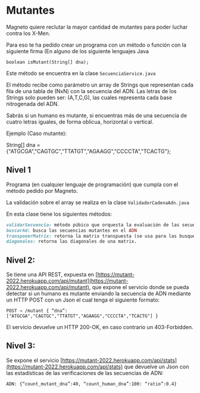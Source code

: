 
# Mutantes

Magneto quiere reclutar la mayor cantidad de mutantes para poder luchar
contra los X-Men.

Para eso te ha pedido crear un programa con un método o función con la siguiente firma (En
alguno de los siguiente lenguajes Java

``
 boolean isMutant(String[] dna); 
``

Este método se encuentra en la clase 
``
SecuenciaService.java
``

El método recibe como parámetro un array de Strings que representan cada fila de una tabla
de (NxN) con la secuencia del ADN. Las letras de los Strings solo pueden ser: (A,T,C,G), las
cuales representa cada base nitrogenada del ADN.

Sabrás si un humano es mutante, si encuentras más de una secuencia de cuatro letras
iguales​, de forma oblicua, horizontal o vertical.

Ejemplo (Caso mutante):

String[] dna = {"ATGCGA","CAGTGC","TTATGT","AGAAGG","CCCCTA","TCACTG"};

## Nivel 1
Programa (en cualquier lenguaje de programación) que cumpla con el método pedido por
Magneto.

La validación sobre el  array se realiza en la clase 
``
ValidadorCadenaAdn.java
``

En esta clase tiene los siguientes métodos:

```ruby
validarSecuencia: método púbico que orquesta la evaluación de las secuencias de ADN.
buscarAd: busca las secuencias mutantes en el ADN
transponerMatrix: retorna la matrix transpuesta (se usa para las busquedas verticales)
diagonales: retorna las diagonales de una matrix.
```


## Nivel 2:

Se tiene una API REST, expuesta en [https://mutant-2022.herokuapp.com/api/mutant](https://mutant-2022.herokuapp.com/api/mutant), que expone el servicio donde se pueda detectar si un humano es mutante enviando la secuencia de ADN mediante un HTTP POST con un Json el cual tenga el siguiente formato:

``
POST → /mutant
{
“dna”:["ATGCGA","CAGTGC","TTATGT","AGAAGG","CCCCTA","TCACTG"]
}
``

El servicio devuelve un HTTP 200-OK, en caso contrario un 403-Forbidden.

## Nivel 3:

Se expone el servicio  [https://mutant-2022.herokuapp.com/api/stats](https://mutant-2022.herokuapp.com/api/stats) que devuelve un Json con las estadísticas de las verificaciones de las secuencias de ADN:

``
ADN: {“count_mutant_dna”:40, “count_human_dna”:100: “ratio”:0.4}
``
